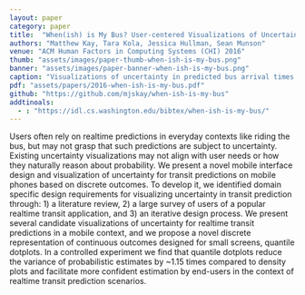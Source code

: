 ```yaml
---
layout: paper
category: paper
title:  "When(ish) is My Bus? User-centered Visualizations of Uncertainty in Everyday, Mobile Predictive Systems"
authors: "Matthew Kay, Tara Kola, Jessica Hullman, Sean Munson"
venue: "ACM Human Factors in Computing Systems (CHI) 2016"
thumb: "assets/images/paper-thumb-when-ish-is-my-bus.png"
banner: "assets/images/paper-banner-when-ish-is-my-bus.png"
caption: "Visualizations of uncertainty in predicted bus arrival times (left); Generation of the quantile dot plot (right)."
pdf: "assets/papers/2016-when-ish-is-my-bus.pdf"
github: "https://github.com/mjskay/when-ish-is-my-bus"
addtinoals:
  - : "https://idl.cs.washington.edu/bibtex/when-ish-is-my-bus/"
---
```


<!-- abstract -->
Users often rely on realtime predictions in everyday contexts like riding the bus, but may not grasp that such predictions are subject to uncertainty. Existing uncertainty visualizations may not align with user needs or how they naturally reason about probability. We present a novel mobile interface design and visualization of uncertainty for transit predictions on mobile phones based on discrete outcomes. To develop it, we identified domain specific design requirements for visualizing uncertainty in transit prediction through: 1) a literature review, 2) a large survey of users of a popular realtime transit application, and 3) an iterative design process. We present several candidate visualizations of uncertainty for realtime transit predictions in a mobile context, and we propose a novel discrete representation of continuous outcomes designed for small screens, quantile dotplots. In a controlled experiment we find that quantile dotplots reduce the variance of probabilistic estimates by ~1.15 times compared to density plots and facilitate more confident estimation by end-users in the context of realtime transit prediction scenarios.